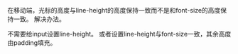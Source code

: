 在移动端，光标的高度与line-height的高度保持一致而不是和font-size的高度保持一致。
解决办法。

不需要给input设置line-height。
或者设置line-height与font-size一致，其余高度由padding填充。